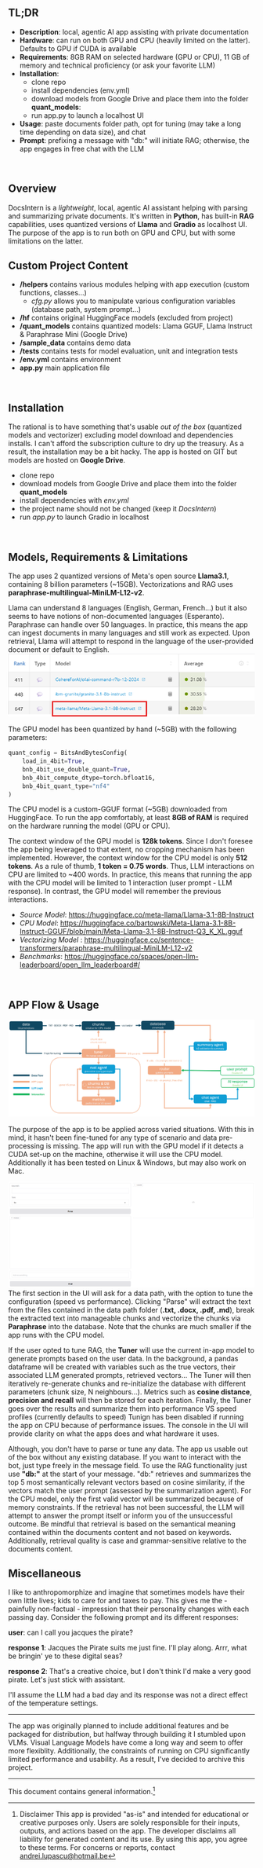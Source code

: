 ## TL;DR
* **Description**: local, agentic AI app assisting with private documentation
* **Hardware**: can run on both GPU and CPU (heavily limited on the latter). Defaults to GPU if CUDA is available
* **Requirements**: 8GB RAM on selected hardware (GPU or CPU), 11 GB of memory and technical proficiency (or ask your favorite LLM)
* **Installation**: 
    * clone repo
    * install dependencies (env.yml)
    * download models from Google Drive and place them into the folder **quant_models**: 
    * run app.py to launch a localhost UI
* **Usage**: paste documents folder path, opt for tuning (may take a long time depending on data size), and chat
* **Prompt**: prefixing a message with "db:" will initiate RAG; otherwise, the app engages in free chat with the LLM
<br/>

## Overview
DocsIntern is a *lightweight*, local, agentic AI assistant helping with parsing and summarizing private documents.
It's written in **Python**, has built-in **RAG** capabilities, uses quantized versions of **Llama** and **Gradio** as localhost UI. 
The purpose of the app is to run both on GPU and CPU, but with some limitations on the latter.
<br/>

## Custom Project Content
* **/helpers** contains various modules helping with app execution (custom functions, classes...)
    * *cfg.py* allows you to manipulate various configuration variables (database path, system prompt...)
* **/hf** contains original HuggingFace models (excluded from project)
* **/quant_models** contains quantized models: Llama GGUF, Llama Instruct & Paraphrase Mini (Google Drive)
* **/sample_data** contains demo data 
* **/tests** contains tests for model evaluation, unit and integration tests
* **/env.yml** contains environment
* **app.py** main application file
<br/>

## Installation
The rational is to have something that's usable *out of the box* (quantized models and vectorizer) excluding model download and dependencies installs.
I can't afford the subscription culture to dry up the treasury. As a result, the installation may be a bit hacky.
The app is hosted on GIT but models are hosted on **Google Drive**.

* clone repo
* download models from Google Drive and place them into the folder **quant_models**
* install dependencies with *env.yml*
* the project name should not be changed (keep it *DocsIntern*)
* run *app.py* to launch Gradio in localhost
<br/>

## Models, Requirements & Limitations
The app uses 2 quantized versions of Meta's open source **Llama3.1**, containing 8 billion parameters (~15GB). Vectorizations and RAG uses **paraphrase-multilingual-MiniLM-L12-v2**.

Llama can understand 8 languages (English, German, French...) but it also seems to have notions of non-documented languages (Esperanto). 
Paraphrase can handle over 50 languages. In practice, this means the app can ingest documents in many languages and still work as expected. 
Upon retrieval, Llama will attempt to respond in the language of the user-provided document or default to English.
![llama3.1 benchmark](images/llama_overview.png)

The GPU model has been quantized by hand (~5GB) with the following parameters:
```python
quant_config = BitsAndBytesConfig(
    load_in_4bit=True,
    bnb_4bit_use_double_quant=True,
    bnb_4bit_compute_dtype=torch.bfloat16,
    bnb_4bit_quant_type="nf4"
)
```
The CPU model is a custom-GGUF format (~5GB) downloaded from HuggingFace.
To run the app comfortably, at least **8GB of RAM** is required on the hardware running the model (GPU or CPU).

The context window of the GPU model is **128k tokens**. Since I don't foresee the app being leveraged to that extent, no cropping mechanism has been implemented.
However, the context window for the CPU model is only **512 tokens**. As a rule of thumb, **1 token = 0.75 words**. Thus, LLM interactions on CPU are limited to ~400 words. 
In practice, this means that running the app with the CPU model will be limited to 1 interaction (user prompt - LLM response). In contrast, the GPU model will remember the previous interactions.

* *Source Model*: https://huggingface.co/meta-llama/Llama-3.1-8B-Instruct
* *CPU Model*: https://huggingface.co/bartowski/Meta-Llama-3.1-8B-Instruct-GGUF/blob/main/Meta-Llama-3.1-8B-Instruct-Q3_K_XL.gguf
* *Vectorizing Model* : https://huggingface.co/sentence-transformers/paraphrase-multilingual-MiniLM-L12-v2
* *Benchmarks*: https://huggingface.co/spaces/open-llm-leaderboard/open_llm_leaderboard#/
<br/>

## APP Flow & Usage
![app flow](images/app_flow.png)

The purpose of the app is to be applied across varied situations. 
With this in mind, it hasn't been fine-tuned for any type of scenario and data pre-processing is missing.
The app will run with the GPU model if it detects a CUDA set-up on the machine, otherwise it will use the CPU model. 
Additionally it has been tested on Linux & Windows, but may also work on Mac.

![user interface](images/gradio_ui.png)
The first section in the UI will ask for a data path, with the option to tune the configuration (speed vs performance).
Clicking "Parse" will extract the text from the files contained in the data path folder (**.txt, .docx, .pdf, .md**), break the extracted text into manageable chunks and vectorize the chunks via **Paraphrase** into the database.
Note that the chunks are much smaller if the app runs with the CPU model.

If the user opted to tune RAG, the **Tuner** will use the current in-app model to generate prompts based on the user data.
In the background, a pandas dataframe will be created with variables such as the true vectors, their associated LLM generated prompts, retrieved vectors...
The Tuner will then iteratively re-generate chunks and re-initialize the database with different parameters (chunk size, N neighbours...).
Metrics such as **cosine distance**, **precision and recall** will then be stored for each iteration.
Finally, the Tuner goes over the results and summarize them into performance VS speed profiles (currently defaults to speed)
Tunign has been disabled if running the app on CPU because of performance issues.
The console in the UI will provide clarity on what the apps does and what hardware it uses.

Although, you don't have to parse or tune any data. The app us usable out of the box without any existing database.
If you want to interact with the bot, just type freely in the message field.
To use the RAG functionality just use **"db:"** at the start of your message.
"db:" retrieves and summarizes the top 5 most semantically relevant vectors based on cosine similarity, if the vectors match the user prompt (assessed by the summarization agent).
For the CPU model, only the first valid vector will be summarized because of memory constraints.
If the retrieval has not been successful, the LLM will attempt to answer the prompt itself or inform you of the unsuccessful outcome.
Be mindful that retrieval is based on the semantical meaning contained within the documents content and not based on keywords.
Additionally, retrieval quality is case and grammar-sensitive relative to the documents content.
<br/>

## Miscellaneous
I like to anthropomorphize and imagine that sometimes models have their own little lives; kids to care for and taxes to pay.
This gives me the - painfully non-factual - impression that their personality changes with each passing day.
Consider the following prompt and its different responses:

**user**: can I call you jacques the pirate?

**response 1**: Jacques the Pirate suits me just fine. I'll play along. Arrr, what be bringin' ye to these digital seas?

**response 2**: That's a creative choice, but I don't think I'd make a very good pirate. Let's just stick with assistant.

I'll assume the LLM had a bad day and its response was not a direct effect of the temperature settings.

---

The app was originally planned to include additional features and be packaged for distribution, but halfway through building it I stumbled upon VLMs.
Visual Language Models have come a long way and seem to offer more flexiblity.
Additionally, the constraints of running on CPU significantly limited performance and usability.
As a result, I've decided to archive this project.

---

This document contains general information.[^disclaimer]

[^disclaimer]: Disclaimer This app is provided "as-is" and intended for educational or creative purposes only. Users are solely responsible for their inputs, outputs, and actions based on the app. The developer disclaims all liability for generated content and its use. By using this app, you agree to these terms. For concerns or reports, contact andrei.lupascu@hotmail.be
